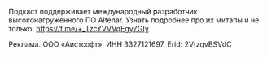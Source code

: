 ﻿---
Number: 114
Title: Управление жизнью, ускоренное восстановление, быстрое развитие
PublishDate: 2025-04-27T22:00:00Z
Authors:
  - Анатолий Кулаков
  - Игорь Лабутин
Mastering: Игорь Лабутин
Music:
  Максим Аршинов «Pensive yeti.0.1»: https://hightech.group/ru/about
Patrons:
  - Александр
  - Сергей
  - Владислав
  - Гурий Самарин
  - Александр Лапердин
  - Виктор
  - Руслан Артамонов
  - Сергей Бензенко
  - Шевченко Антон
  - Ольга Бондаренко
  - Сергей Краснов
  - Константин Ушаков
  - Постарнаков Андрей
  - Дмитрий Сорокин
  - Дмитрий Павлов
  - Александр Ерыгин
  - Егор Сычёв
  - Гольдебаев Александр
  - Лазарев Илья
  - Тимофей
  - Виталий
Home: https://radiodotnet.mave.digital/ep-115
Audio: https://api.mave.digital/storage/podcasts/dc1a2f8c-50cd-4584-a46a-723efadc6e1e/episodes/33b084bf-8d50-4094-a2ca-5033d1ef2508.mp3
Video: https://www.youtube.com/watch?v=VDR50aBetrw
Topics:

  - Subject: .NET 10 Preview 3
    Timestamp: 00:01:30
    Links:
      - https://devblogs.microsoft.com/dotnet/dotnet-10-preview-3/

  - Subject: Going beyond standard DI lifetimes
    Timestamp: 00:25:05
    Links:
      - https://andrewlock.net/going-beyond-singleton-scoped-and-transient-lifetimes/

  - Subject: How we ended up rewriting NuGet Restore in .NET 9
    Timestamp: 00:55:00
    Links:
      - https://devblogs.microsoft.com/dotnet/rewriting-nuget-restore-in-dotnet-9/

  - Subject: What drives the Enterprise vs Startup divide in .NET?
    Timestamp: 01:26:35
    Links:
      - https://www.reddit.com/r/dotnet/comments/1isimtz/technical_discussion_what_drives_the_enterprise/

  - Subject: Records and Collections
    Timestamp: 01:40:35
    Links:
      - https://codeblog.jonskeet.uk/2025/03/27/records-and-collections/

  - Subject: Кратко о разном
    Timestamp: 01:49:25
    Links:
      - https://www.youtube.com/playlist?list=PL0M0zPgJ3HSf4XZvYgZPUXgSrfzBN26pf

---
Подкаст поддерживает международный разработчик высоконагруженного ПО Altenar.
Узнать подробнее про их митапы и не только: https://t.me/+_TzcYVVVqEgyZGIy

Реклама. ООО «Аистсофт». ИНН 3327121697. Erid: 2VtzqvBSVdC
